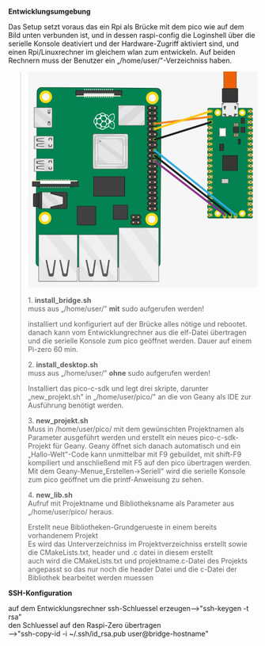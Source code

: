 **Entwicklungsumgebung**

Das Setup setzt voraus das ein Rpi als Brücke mit dem pico wie auf dem
Bild unten verbunden ist, und in dessen raspi-config die Loginshell über
die serielle Konsole deativiert und der Hardware-Zugriff aktiviert sind,
und einen Rpi/Linuxrechner im gleichem wlan zum entwickeln. Auf beiden
Rechnern muss der Benutzer ein „/home/user/"-Verzeichniss haben.

> ![](vertopal_9ea36361e9a144fa9e91d8b49c0476c0/media/image1.png)
>
> 1\. **install_bridge.sh**\
> muss aus „/home/user/" **mit** sudo aufgerufen werden!
>
> installiert und konfiguriert auf der Brücke alles nötige und rebootet.
> danach kann vom Entwicklungrechner aus die elf-Datei übertragen und
> die serielle Konsole zum pico geöffnet werden. Dauer auf einem Pi-zero 60 min.
>
> 2\. **install_desktop.sh**\
> muss aus „/home/user/" **ohne** sudo aufgerufen werden!
>
> Installiert das pico-c-sdk und legt drei skripte, darunter
> „new_projekt.sh" in „/home/user/pico/" an die von Geany als IDE zur
> Ausführung benötigt werden.
>
> 3\. **new_projekt.sh**\
> Muss in /home/user/pico/ mit dem gewünschten Projektnamen als
> Parameter ausgeführt werden und erstellt ein neues pico-c-sdk-Projekt
> für Geany. Geany öffnet sich danach automatisch und ein
> „Hallo-Welt"-Code kann unmittelbar mit F9 gebuildet, mit shift-F9
> kompiliert und anschließend mit F5 auf den pico übertragen werden. Mit
> dem Geany-Menue„Erstellen→Seriell" wird die serielle Konsole zum pico
> geöffnet um die printf-Anweisung zu sehen.
>
> 4\. **new_lib.sh**\
> Aufruf mit Projektname und Bibliotheksname als Parameter aus
> „/home/user/pico/ heraus.
>
> Erstellt neue Bibliotheken-Grundgerueste in einem bereits vorhandenem
> Projekt\
> Es wird das Unterverzeichniss im Projektverzeichniss erstellt sowie
> die CMakeLists.txt, header und .c datei in diesem erstellt\
> auch wird die CMakeLists.txt und projektname.c-Datei des Projekts
> angepasst so das nur noch die header Datei und die c-Datei der
> Bibliothek bearbeitet werden muessen

**SSH-Konfiguration**

auf dem Entwicklungsrechner ssh-Schluessel erzeugen\--\>\"ssh-keygen -t
rsa\"\
den Schluessel auf den Raspi-Zero übertragen\
\--\>\"ssh-copy-id -i \~/.ssh/id_rsa.pub user@bridge-hostname\"
